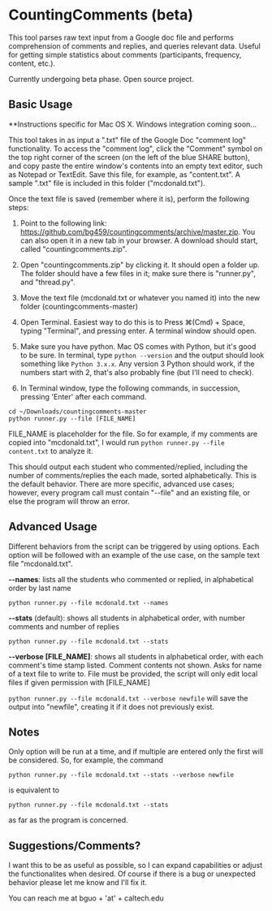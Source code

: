 # CountingComments (beta)

This tool parses raw text input from a Google doc file and performs comprehension of comments and replies, and queries relevant data. Useful for getting simple statistics about comments (participants, frequency, content, etc.).

Currently undergoing beta phase. Open source project.

## Basic Usage
**Instructions specific for Mac OS X. Windows integration coming soon...

This tool takes in as input a ".txt" file of the Google Doc "comment log" functionality. To access the "comment log", click the "Comment" symbol on the top right corner of the screen (on the left of the blue SHARE button), and copy paste the entire window's contents into an empty text editor, such as Notepad or TextEdit. Save this file, for example, as "content.txt". A sample ".txt" file is included in this folder ("mcdonald.txt").

Once the text file is saved (remember where it is), perform the following steps:

1. Point to the following link: https://github.com/bg459/countingcomments/archive/master.zip. You can also open it in a new tab in your browser. A download should start, called "countingcomments.zip".

2. Open "countingcomments.zip" by clicking it. It should open a folder up. The folder should have a few files in it; make sure there is "runner.py", and "thread.py". 

3. Move the text file (mcdonald.txt or whatever you named it) into the new folder (countingcomments-master)

4. Open Terminal. Easiest way to do this is to Press ⌘(Cmd) + Space, typing "Terminal", and pressing enter. A terminal window should open.

5. Make sure you have python. Mac OS comes with Python, but it's good to be sure. In terminal, type `python --version` and the output should look something like `Python 3.x.x`. Any version 3 Python should work, if the numbers start with 2, that's also probably fine (but I'll need to check).

6. In Terminal window, type the following commands, in succession, pressing 'Enter' after each command.

```
cd ~/Downloads/countingcomments-master
python runner.py --file [FILE_NAME]
```
FILE_NAME is placeholder for the file. So for example, if my comments are copied into "mcdonald.txt", I would run `python runner.py --file content.txt` to analyze it. 

This should output each student who commented/replied, including the number of comments/replies the each made, sorted alphabetically. This is the default behavior. There are more specific, advanced use cases; however, every program call must contain "--file" and an existing file, or else the program will throw an error. 

## Advanced Usage

Different behaviors from the script can be triggered by using options. Each option will be followed with an example of the use case, on the sample text file "mcdonald.txt". 

**--names**: lists all the students who commented or replied, in alphabetical order by last name

`python runner.py --file mcdonald.txt --names`

**--stats** (default): shows all students in alphabetical order, with number comments and number of replies

`python runner.py --file mcdonald.txt --stats`

**--verbose [FILE_NAME]**: shows all students in alphabetical order, with each comment's time stamp listed. Comment contents not shown. Asks for name of a text file to write to. File must be provided, the script will only edit local files if given permission with [FILE_NAME]

`python runner.py --file mcdonald.txt --verbose newfile`
will save the output into "newfile", creating it if it does not previously exist.

## Notes

Only option will be run at a time, and if multiple are entered only the first will be considered. So, for example, the command 

`python runner.py --file mcdonald.txt --stats --verbose newfile`

is equivalent to 

`python runner.py --file mcdonald.txt --stats`

as far as the program is concerned.

## Suggestions/Comments?

I want this to be as useful as possible, so I can expand capabilities or adjust the functionalites when desired. Of course if there is a bug or unexpected behavior please let me know and I'll fix it. 

You can reach me at bguo + 'at' + caltech.edu







